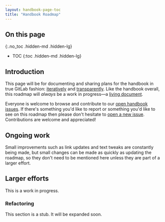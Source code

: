 ```yaml
---
layout: handbook-page-toc
title: "Handbook Roadmap"
---
```


## On this page
{:.no_toc .hidden-md .hidden-lg}

- TOC
{:toc .hidden-md .hidden-lg}

## Introduction

This page will be for documenting and sharing plans for the handbook in true GitLab fashion: [iteratively](/handbook/values/#iteration) and [transparently](/handbook/values/#transparency). Like the handbook overall, this roadmap will _always_ be a work in progress—a [living document](https://en.wikipedia.org/wiki/Living_document).

Everyone is welcome to browse and contribute to our [open handbook issues](https://gitlab.com/gitlab-com/www-gitlab-com/issues?scope=all&utf8=%E2%9C%93&state=opened&label_name[]=handbook). If there's something you'd like to report or something you'd like to see on this roadmap then please don't hesitate to [open a new issue](https://gitlab.com/gitlab-com/www-gitlab-com/issues/new?issue). Contributions are welcome and appreciated!

## Ongoing work

Small improvements such as link updates and text tweaks are constantly being made, but small changes can be made as quickly as updating the roadmap, so they don't need to be mentioned here unless they are part of a larger effort.

## Larger efforts

This is a work in progress.

### Refactoring

This section is a stub. It will be expanded soon.